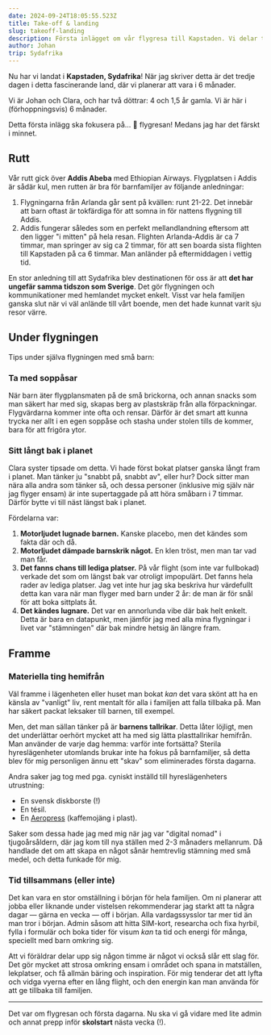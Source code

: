 ```yaml
---
date: 2024-09-24T18:05:55.523Z
title: Take-off & landing
slug: takeoff-landing
description: Första inlägget om vår flygresa till Kapstaden. Vi delar tips och erfarenheter om flygningen och första dagarna.
author: Johan
trip: Sydafrika
---
```


Nu har vi landat i **Kapstaden, Sydafrika**! När jag skriver detta är det tredje dagen i detta fascinerande land, där vi planerar att vara i 6 månader.

Vi är Johan och Clara, och har två döttrar: 4 och 1,5 år gamla. Vi är här i (förhoppningsvis) 6 månader.

Detta första inlägg ska fokusera på… 🥁 flygresan! Medans jag har det färskt i minnet.

## Rutt

Vår rutt gick över **Addis Abeba** med Ethiopian Airways. Flygplatsen i Addis är sådär kul, men rutten är bra för barnfamiljer av följande anledningar:

1. Flygningarna från Arlanda går sent på kvällen: runt 21-22. Det innebär att barn oftast är tokfärdiga för att somna in för nattens flygning till Addis.
2. Addis fungerar således som en perfekt mellandlandning eftersom att den ligger "i mitten" på hela resan. Flighten Arlanda-Addis är ca 7 timmar, man springer av sig ca 2 timmar, för att sen boarda sista flighten till Kapstaden på ca 6 timmar. Man anländer på eftermiddagen i vettig tid.

En stor anledning till att Sydafrika blev destinationen för oss är att **det har ungefär samma tidszon som Sverige**. Det gör flygningen och kommunikationer med hemlandet mycket enkelt. Visst var hela familjen ganska slut när vi väl anlände till vårt boende, men det hade kunnat varit sju resor värre.

## Under flygningen

Tips under själva flygningen med små barn:

### Ta med soppåsar

När barn äter flygplansmaten på de små brickorna, och annan snacks som man säkert har med sig, skapas berg av plastskräp från alla förpackningar. Flygvärdarna kommer inte ofta och rensar. Därför är det smart att kunna trycka ner allt i en egen soppåse och stasha under stolen tills de kommer, bara för att frigöra ytor.

### Sitt långt bak i planet

Clara syster tipsade om detta. Vi hade först bokat platser ganska långt fram i planet. Man tänker ju "snabbt på, snabbt av", eller hur? Dock sitter man nära alla andra som tänker så, och dessa personer (inklusive mig själv när jag flyger ensam) är inte supertaggade på att höra småbarn i 7 timmar. Därför bytte vi till näst längst bak i planet.

Fördelarna var:

1. **Motorljudet lugnade barnen.** Kanske placebo, men det kändes som fakta där och då.
2. **Motorljudet dämpade barnskrik något.** En klen tröst, men man tar vad man får.
3. **Det fanns chans till lediga platser.** På vår flight (som inte var fullbokad) verkade det som om längst bak var otroligt impopulärt. Det fanns hela rader av lediga platser. Jag vet inte hur jag ska beskriva hur värdefullt detta kan vara när man flyger med barn under 2 år: de man är för snål för att boka sittplats åt.
4. **Det kändes lugnare.** Det var en annorlunda vibe där bak helt enkelt. Detta är bara en datapunkt, men jämför jag med alla mina flygningar i livet var "stämningen" där bak mindre hetsig än längre fram.

## Framme

### Materiella ting hemifrån

Väl framme i lägenheten eller huset man bokat _kan_ det vara skönt att ha en känsla av "vanligt" liv, rent mentalt för alla i familjen att falla tillbaka på. Man har säkert packat leksaker till barnen, till exempel.

Men, det man sällan tänker på är **barnens tallrikar**. Detta låter löjligt, men det underlättar oerhört mycket att ha med sig lätta plasttallrikar hemifrån. Man använder de varje dag hemma: varför inte fortsätta? Sterila hyreslägenheter utomlands brukar inte ha fokus på barnfamiljer, så detta blev för mig personligen ännu ett "skav" som eliminerades första dagarna.

Andra saker jag tog med pga. cyniskt inställd till hyreslägenheters utrustning:

-   En svensk diskborste (!)
-   En tésil.
-   En [Aeropress](https://aeropress.com) (kaffemojäng i plast).

Saker som dessa hade jag med mig när jag var "digital nomad" i tjugoårsåldern, där jag kom till nya ställen med 2-3 månaders mellanrum. Då handlade det om att skapa en något sånär hemtrevlig stämning med små medel, och detta funkade för mig.

### Tid tillsammans (eller inte)

Det kan vara en stor omställning i början för hela familjen. Om ni planerar att jobba eller liknande under vistelsen rekommenderar jag starkt att ta några dagar — gärna en vecka — off i början. Alla vardagssysslor tar mer tid än man tror i början. Admin såsom att hitta SIM-kort, researcha och fixa hyrbil, fylla i formulär och boka tider för visum _kan_ ta tid och energi för många, speciellt med barn omkring sig.

Att vi föräldrar delar upp sig någon timme är något vi också slår ett slag för. Det gör mycket att strosa omkring ensam i området och spana in matställen, lekplatser, och få allmän bäring och inspiration. För mig tenderar det att lyfta och vidga vyerna efter en lång flight, och den energin kan man använda för att ge tillbaka till familjen.

---

Det var om flygresan och första dagarna. Nu ska vi gå vidare med lite admin och annat prepp inför **skolstart** nästa vecka (!).
